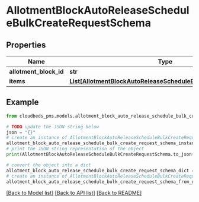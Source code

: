 # AllotmentBlockAutoReleaseScheduleBulkCreateRequestSchema


## Properties

Name | Type | Description | Notes
------------ | ------------- | ------------- | -------------
**allotment_block_id** | **str** |  | 
**items** | [**List[AllotmentBlockAutoReleaseScheduleBulkCreateItemSchema]**](AllotmentBlockAutoReleaseScheduleBulkCreateItemSchema.md) |  | 

## Example

```python
from cloudbeds_pms.models.allotment_block_auto_release_schedule_bulk_create_request_schema import AllotmentBlockAutoReleaseScheduleBulkCreateRequestSchema

# TODO update the JSON string below
json = "{}"
# create an instance of AllotmentBlockAutoReleaseScheduleBulkCreateRequestSchema from a JSON string
allotment_block_auto_release_schedule_bulk_create_request_schema_instance = AllotmentBlockAutoReleaseScheduleBulkCreateRequestSchema.from_json(json)
# print the JSON string representation of the object
print(AllotmentBlockAutoReleaseScheduleBulkCreateRequestSchema.to_json())

# convert the object into a dict
allotment_block_auto_release_schedule_bulk_create_request_schema_dict = allotment_block_auto_release_schedule_bulk_create_request_schema_instance.to_dict()
# create an instance of AllotmentBlockAutoReleaseScheduleBulkCreateRequestSchema from a dict
allotment_block_auto_release_schedule_bulk_create_request_schema_from_dict = AllotmentBlockAutoReleaseScheduleBulkCreateRequestSchema.from_dict(allotment_block_auto_release_schedule_bulk_create_request_schema_dict)
```
[[Back to Model list]](../README.md#documentation-for-models) [[Back to API list]](../README.md#documentation-for-api-endpoints) [[Back to README]](../README.md)


